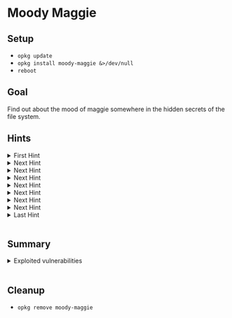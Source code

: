 # Moody Maggie

## Setup
- `opkg update`
- `opkg install moody-maggie &>/dev/null`
- `reboot`

## Goal
Find out about the mood of maggie somewhere in the hidden secrets of the file system.

## Hints
<details>
  <summary>First Hint</summary>
  Search for open TCP and UDP ports on the Raspberry Pi
</details>

<details>
  <summary>Next Hint</summary>
  Brute force well-known SSH users
</details>

<details>
  <summary>Next Hint</summary>
  You can use the ssh-brute script provided by nmap for that purpose
</details>

<details>
  <summary>Next Hint</summary>
  Connect to the Raspberry Pi over SSH
</details>

<details>
  <summary>Next Hint</summary>
  Try to expand your rights
</details>

<details>
  <summary>Next Hint</summary>
  Look at the running processes and open TCP ports for further hints
</details>

<details>
  <summary>Next Hint</summary>
  Connect yourself to the bind shell provided by the moody maggie process
</details>

<details>
  <summary>Next Hint</summary>
  Search for the file talking about maggie's mood
</details>

<details>
  <summary>Last Hint</summary>
  The mood file is located in root's home directory
</details>
<br>

## Summary
<details>
  <summary>Exploited vulnerabilities</summary>
  <ul>
    <li>unsecure SSH user with well-known password</li>
    <li>root shell open to every user on system</li>
  </ul>
</details>
<br>

## Cleanup
- `opkg remove moody-maggie`
